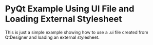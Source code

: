 PyQt Example Using UI File and Loading External Stylesheet
====================================================

This is just a simple example showing how to use a .ui file created from QtDesigner and loading an external stylesheet.